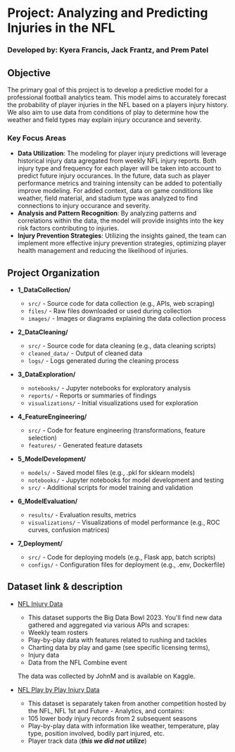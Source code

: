 # Project: Analyzing and Predicting Injuries in the NFL

### Developed by: Kyera Francis, Jack Frantz, and Prem Patel

## Objective
The primary goal of this project is to develop a predictive model for a professional football analytics team. This model aims to accurately forecast the probability of player injuries in the NFL based on a players injury history. We also aim to use data from conditions of play to determine how the weather and field types may explain injury occurance and severity.

### Key Focus Areas
- **Data Utilization**: The modeling for player injury predictions will leverage historical injury data agregated from weekly NFL injury reports. Both injury type and frequency for each player will be taken into account to predict future injury occurances. In the future, data such as player performance metrics and training intensity can be added to potentially improve modeling. For added context, data on game conditions like weather, field material, and stadium type was analyzed to find connections to injury occurance and severity.
- **Analysis and Pattern Recognition**: By analyzing patterns and correlations within the data, the model will provide insights into the key risk factors contributing to injuries.
- **Injury Prevention Strategies**: Utilizing the insights gained, the team can implement more effective injury prevention strategies, optimizing player health management and reducing the likelihood of injuries.
## Project Organization
- **1_DataCollection/**
  - `src/` - Source code for data collection (e.g., APIs, web scraping)
  - `files/` - Raw files downloaded or used during collection
  - `images/` - Images or diagrams explaining the data collection process

- **2_DataCleaning/**
  - `src/` - Source code for data cleaning (e.g., data cleaning scripts)
  - `cleaned_data/` - Output of cleaned data
  - `logs/` - Logs generated during the cleaning process

- **3_DataExploration/**
  - `notebooks/` - Jupyter notebooks for exploratory analysis
  - `reports/` - Reports or summaries of findings
  - `visualizations/` - Initial visualizations used for exploration

- **4_FeatureEngineering/**
  - `src/` - Code for feature engineering (transformations, feature selection)
  - `features/` - Generated feature datasets

- **5_ModelDevelopment/**
  - `models/` - Saved model files (e.g., .pkl for sklearn models)
  - `notebooks/` - Jupyter notebooks for model development and testing
  - `src/` - Additional scripts for model training and validation

- **6_ModelEvaluation/**
  - `results/` - Evaluation results, metrics
  - `visualizations/` - Visualizations of model performance (e.g., ROC curves, confusion matrices)

- **7_Deployment/**
  - `src/` - Code for deploying models (e.g., Flask app, batch scripts)
  - `configs/` - Configuration files for deployment (e.g., .env, Dockerfile)

## Dataset link & description
- [NFL Injury Data](https://www.kaggle.com/datasets/jpmiller/nfl-competition-data)
  - This dataset supports the Big Data Bowl 2023. You'll find new data gathered and aggregated via various APIs and scrapes:
  - Weekly team rosters
  - Play-by-play data with features related to rushing and tackles
  - Charting data by play and game (see specific licensing terms),
  - Injury data
  - Data from the NFL Combine event 
  
  The data was collected by JohnM and is available on Kaggle.


- [NFL Play by Play Injury Data](https://www.kaggle.com/competitions/nfl-playing-surface-analytics/data)
    - This dataset is separately taken from another competition hosted by the NFL, NFL 1st and Future - Analytics, and contains:
    - 105 lower body injury records from 2 subsequent seasons
    - Play-by-play data with information like weather, temperature, play type, position involved, bodily part injured, etc.
    - Player track data (***this we did not utilize***)